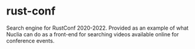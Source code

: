 # rust-conf

Search engine for RustConf 2020-2022. Provided as an example of what Nuclia can do as a front-end for searching videos available online for conference events.
